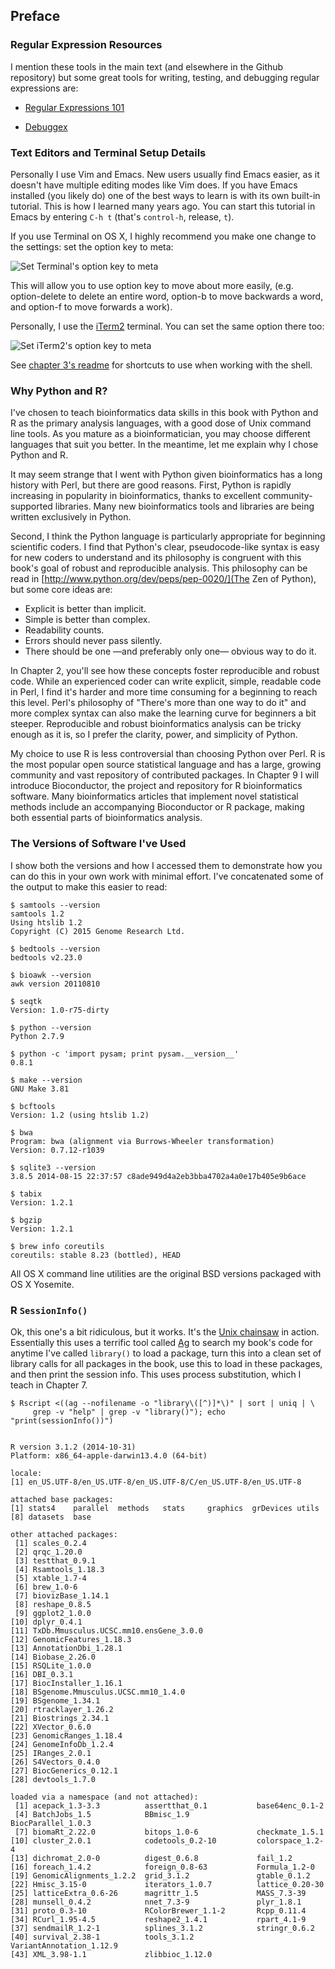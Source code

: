 ## Preface

### Regular Expression Resources

I mention these tools in the main text (and elsewhere in the Github repository)
but some great tools for writing, testing, and debugging regular expressions
are:

 - [Regular Expressions 101](https://regex101.com/)

 - [Debuggex](https://www.debuggex.com/)

### Text Editors and Terminal Setup Details

Personally I use Vim and Emacs. New users usually find Emacs easier, as it
doesn't have multiple editing modes like Vim does. If you have Emacs installed
(you likely do) one of the best ways to learn is with its own built-in
tutorial. This is how I learned many years ago. You can start this tutorial in
Emacs by entering `C-h t` (that's `control-h`, release, `t`).

If you use Terminal on OS X, I highly recommend you make one change to the
settings: set the option key to meta:

![Set Terminal's option key to meta](https://raw.githubusercontent.com/vsbuffalo/bds-files/master/chapter-00-preface/terminal-meta.png)

This will allow you to use option key to move about more easily, (e.g.
option-delete to delete an entire word, option-b to move backwards a word, and
option-f to move forwards a work).

Personally, I use the [iTerm2](http://iterm2.com/) terminal. You can set the same option there too:

![Set iTerm2's option key to meta](https://raw.githubusercontent.com/vsbuffalo/bds-files/master/chapter-00-preface/iterm-meta.png)

See [chapter 3's
readme](https://github.com/vsbuffalo/bds-files/tree/master/chapter-03-remedial-unix#useful-unix-shortcuts)
for shortcuts to use when working with the shell.

### Why Python and R?

I've chosen to teach bioinformatics data skills in this book with Python and R
as the primary analysis languages, with a good dose of Unix command line tools.
As you mature as a bioinformatician, you may choose different languages that
suit you better. In the meantime, let me explain why I chose Python and R.

It may seem strange that I went with Python given bioinformatics has a long
history with Perl, but there are good reasons. First, Python is rapidly
increasing in popularity in bioinformatics, thanks to excellent
community-supported libraries. Many new bioinformatics tools and libraries are
being written exclusively in Python.

Second, I think the Python language is particularly appropriate for beginning
scientific coders. I find that Python's clear, pseudocode-like syntax is easy
for new coders to understand and its philosophy is congruent with this book's
goal of robust and reproducible analysis. This philosophy can be read in
[http://www.python.org/dev/peps/pep-0020/](The Zen of Python), but some core
ideas are:

 - Explicit is better than implicit.
 - Simple is better than complex.
 - Readability counts.
 - Errors should never pass silently.
 - There should be one —and preferably only one— obvious way to do it.

In Chapter 2, you'll see how these concepts foster reproducible and robust
code. While an experienced coder can write explicit, simple, readable code in
Perl, I find it's harder and more time consuming for a beginning to reach this
level. Perl's philosophy of "There's more than one way to do it" and more
complex syntax can also make the learning curve for beginners a bit steeper.
Reproducible and robust bioinformatics analysis can be tricky enough as it is,
so I prefer the clarity, power, and simplicity of Python.

My choice to use R is less controversial than choosing Python over Perl. R is
the most popular open source statistical language and has a large, growing
community and vast repository of contributed packages. In Chapter 9 I will
introduce Bioconductor, the project and repository for R bioinformatics
software. Many bioinformatics articles that implement novel statistical methods
include an accompanying Bioconductor or R package, making both essential parts
of bioinformatics analysis.

### The Versions of Software I've Used

I show both the versions and how I accessed them to demonstrate how you can do
this in your own work with minimal effort. I've concatenated some of the output
to make this easier to read:

    $ samtools --version
    samtools 1.2
    Using htslib 1.2
    Copyright (C) 2015 Genome Research Ltd.

    $ bedtools --version
    bedtools v2.23.0

    $ bioawk --version
    awk version 20110810

    $ seqtk
    Version: 1.0-r75-dirty

    $ python --version
    Python 2.7.9

    $ python -c 'import pysam; print pysam.__version__'
    0.8.1

    $ make --version
    GNU Make 3.81

    $ bcftools
    Version: 1.2 (using htslib 1.2)

    $ bwa
    Program: bwa (alignment via Burrows-Wheeler transformation)
    Version: 0.7.12-r1039

    $ sqlite3 --version
    3.8.5 2014-08-15 22:37:57 c8ade949d4a2eb3bba4702a4a0e17b405e9b6ace

    $ tabix
    Version: 1.2.1

    $ bgzip
    Version: 1.2.1

    $ brew info coreutils
    coreutils: stable 8.23 (bottled), HEAD

All OS X command line utilities are the original BSD versions packaged with OS
X Yosemite.

### R `SessionInfo()`

Ok, this one's a bit ridiculous, but it works. It's the [Unix
chainsaw](http://confreaks.tv/videos/cascadiaruby2011-the-unix-chainsaw) in
action. Essentially this uses a terrific tool called
[Ag](http://betterthanack.com/) to search my book's code for anytime I've
called `library()` to load a package, turn this into a clean set of library
calls for all packages in the book, use this to load in these packages, and
then print the session info. This uses process substitution, which I teach in
Chapter 7.

    $ Rscript <((ag --nofilename -o "library\([^)]*\)" | sort | uniq | \
         grep -v "help" | grep -v "library()"); echo "print(sessionInfo())")


    R version 3.1.2 (2014-10-31)
    Platform: x86_64-apple-darwin13.4.0 (64-bit)

    locale:
    [1] en_US.UTF-8/en_US.UTF-8/en_US.UTF-8/C/en_US.UTF-8/en_US.UTF-8

    attached base packages:
    [1] stats4    parallel  methods   stats     graphics  grDevices utils
    [8] datasets  base

    other attached packages:
     [1] scales_0.2.4
     [2] qrqc_1.20.0
     [3] testthat_0.9.1
     [4] Rsamtools_1.18.3
     [5] xtable_1.7-4
     [6] brew_1.0-6
     [7] biovizBase_1.14.1
     [8] reshape_0.8.5
     [9] ggplot2_1.0.0
    [10] dplyr_0.4.1
    [11] TxDb.Mmusculus.UCSC.mm10.ensGene_3.0.0
    [12] GenomicFeatures_1.18.3
    [13] AnnotationDbi_1.28.1
    [14] Biobase_2.26.0
    [15] RSQLite_1.0.0
    [16] DBI_0.3.1
    [17] BiocInstaller_1.16.1
    [18] BSgenome.Mmusculus.UCSC.mm10_1.4.0
    [19] BSgenome_1.34.1
    [20] rtracklayer_1.26.2
    [21] Biostrings_2.34.1
    [22] XVector_0.6.0
    [23] GenomicRanges_1.18.4
    [24] GenomeInfoDb_1.2.4
    [25] IRanges_2.0.1
    [26] S4Vectors_0.4.0
    [27] BiocGenerics_0.12.1
    [28] devtools_1.7.0

    loaded via a namespace (and not attached):
     [1] acepack_1.3-3.3          assertthat_0.1           base64enc_0.1-2
     [4] BatchJobs_1.5            BBmisc_1.9               BiocParallel_1.0.3
     [7] biomaRt_2.22.0           bitops_1.0-6             checkmate_1.5.1
    [10] cluster_2.0.1            codetools_0.2-10         colorspace_1.2-4
    [13] dichromat_2.0-0          digest_0.6.8             fail_1.2
    [16] foreach_1.4.2            foreign_0.8-63           Formula_1.2-0
    [19] GenomicAlignments_1.2.2  grid_3.1.2               gtable_0.1.2
    [22] Hmisc_3.15-0             iterators_1.0.7          lattice_0.20-30
    [25] latticeExtra_0.6-26      magrittr_1.5             MASS_7.3-39
    [28] munsell_0.4.2            nnet_7.3-9               plyr_1.8.1
    [31] proto_0.3-10             RColorBrewer_1.1-2       Rcpp_0.11.4
    [34] RCurl_1.95-4.5           reshape2_1.4.1           rpart_4.1-9
    [37] sendmailR_1.2-1          splines_3.1.2            stringr_0.6.2
    [40] survival_2.38-1          tools_3.1.2              VariantAnnotation_1.12.9
    [43] XML_3.98-1.1             zlibbioc_1.12.0


